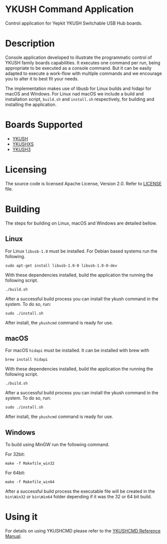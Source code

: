 # YKUSH Command Application


Control application for Yepkit YKUSH Switchable USB Hub boards.


Description
===========

Console application developed to illustrate the programmatic control of YKUSH family boards capabilities.
It executes one command per run, being appropriate to be executed as a console command.
But it can be easily adapted to execute a work-flow with multiple commands and we encourage you to alter it to best fit your needs.

The implementation makes use of libusb for Linux builds and hidapi for macOS and Windows.
For Linux nad macOS we include a build and installation script, `build.sh` and `install.sh` respectively, for building and installing the application. 


Boards Supported
================
- [YKUSH](https://www.yepkit.com/products/ykush)
- [YKUSHXS](https://www.yepkit.com/product/300115/YKUSHXS)
- [YKUSH3](https://www.yepkit.com/product/300110/YKUSH3)


Licensing
=========

The source code is licensed Apache License, Version 2.0. 
Refer to [LICENSE](LICENSE.md) file.


Building
========

The steps for building on Linux, macOS and Windows are detailed bellow.


Linux
-----

For Linux `libusb-1.0` must be installed. For Debian based systems run the following.
```
sudo apt-get install libusb-1.0-0 libusb-1.0-0-dev
```
With these dependencies installed, build the application the running the following script.
```
./build.sh
```

After a successful build process you can install the ykush command in the system. To do so, run:
```
sudo ./install.sh
```

After install, the `ykushcmd` command is ready for use.


macOS
-----

For macOS `hidapi` must be installed. It can be installed with brew with
```
brew install hidapi
```

With these dependencies installed, build the application the running the following script.
```
./build.sh
```

After a successful build process you can install the ykush command in the system. To do so, run:
```
sudo ./install.sh
```

After install, the `ykushcmd` command is ready for use.



Windows
-------

To build using MinGW run the following command.

For 32bit:
```
make -f Makefile_win32
```

For 64bit:
```
make -f Makefile_win64
```

After a successful build process the executable file will be created in the `bin\Win32` or `bin\Win64` folder depending if it was the 32 or 64 bit build.



Using it
========

For details on using YKUSHCMD please refer to the [YKUSHCMD Reference Manual](https://www.learn.yepkit.com/reference/ykushcmd-reference-ykush/1/2).











